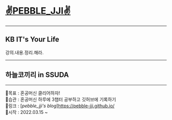 # [✌️PEBBLE_JJI✌️](https://github.com/pebble-jji)
****
## KB IT's Your Life
강의.내용.정리.해라.  

****
## 하늘코끼리 in SSUDA
****
🐘목표 : 혼공머신 클리어하자!  
🐘습관 : 혼공머신 하루에 3챕터 공부하고 깃허브에 기록하기  
🐘링크 : [_pebble_jji's blog_]https://pebble-jji.github.io/  
🐘시작 : 2022.03.15 ~  

